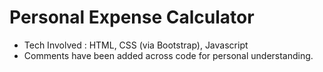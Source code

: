 # Personal Expense Calculator

- Tech Involved : HTML, CSS (via Bootstrap), Javascript
- Comments have been added across code for personal understanding.
